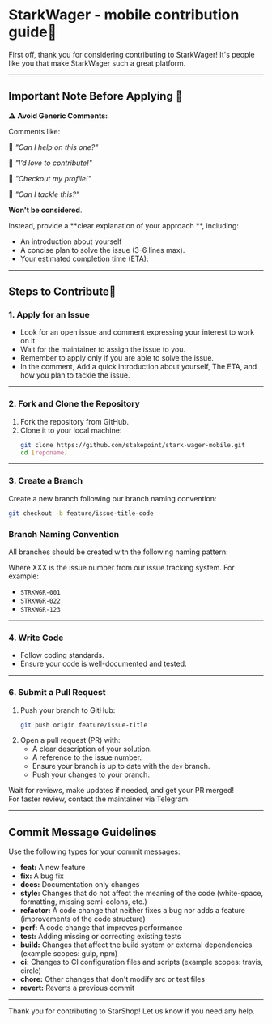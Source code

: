 # StarkWager - mobile contribution guide🎲

First off, thank you for considering contributing to StarkWager! It's people like you that make StarkWager such a great platform.

---

## Important Note Before Applying 📝

**⚠️ Avoid Generic Comments:**

Comments like:

🚫 *"Can I help on this one?"*

🚫 *"I’d love to contribute!"*

🚫 *"Checkout my profile!"*

🚫 *"Can I tackle this?"*

**Won't be considered**.

Instead, provide a **clear explanation of your approach **, including:

- An introduction about yourself
- A concise plan to solve the issue (3-6 lines max).
- Your estimated completion time (ETA).


---
## Steps to Contribute🤝

### 1. Apply for an Issue
- Look for an open issue and comment expressing your interest to work on it.
- Wait for the maintainer to assign the issue to you.
- Remember to apply only if you are able to solve the issue.
- In the comment, Add a quick introduction about yourself, The ETA, and how you plan to tackle the issue.

---
### 2. Fork and Clone the Repository
1. Fork the repository from GitHub.
2. Clone it to your local machine:
   ```bash
   git clone https://github.com/stakepoint/stark-wager-mobile.git
   cd [reponame]
   ```
   
--- 

### 3. Create a Branch
Create a new branch following our branch naming convention:
```bash
git checkout -b feature/issue-title-code
```
### Branch Naming Convention

All branches should be created with the following naming pattern:

Where XXX is the issue number from our issue tracking system. For example:
- `STRKWGR-001`
- `STRKWGR-022`
- `STRKWGR-123`

---

### 4. Write Code
- Follow coding standards.
- Ensure your code is well-documented and tested.

---

### 6. Submit a Pull Request
1. Push your branch to GitHub:
   ```bash
   git push origin feature/issue-title
   ```
2. Open a pull request (PR) with:
    - A clear description of your solution.
    - A reference to the issue number.
    - Ensure your branch is up to date with the `dev` branch.
    - Push your changes to your branch.

Wait for reviews, make updates if needed, and get your PR merged!  
For faster review, contact the maintainer via Telegram.

--- 


## Commit Message Guidelines
Use the following types for your commit messages:

- **feat:** A new feature
- **fix:** A bug fix
- **docs:** Documentation only changes
- **style:** Changes that do not affect the meaning of the code (white-space, formatting, missing semi-colons, etc.)
- **refactor:** A code change that neither fixes a bug nor adds a feature (improvements of the code structure)
- **perf:** A code change that improves performance
- **test:** Adding missing or correcting existing tests
- **build:** Changes that affect the build system or external dependencies (example scopes: gulp, npm)
- **ci:** Changes to CI configuration files and scripts (example scopes: travis, circle)
- **chore:** Other changes that don't modify src or test files
- **revert:** Reverts a previous commit

---

Thank you for contributing to StarShop! Let us know if you need any help.



